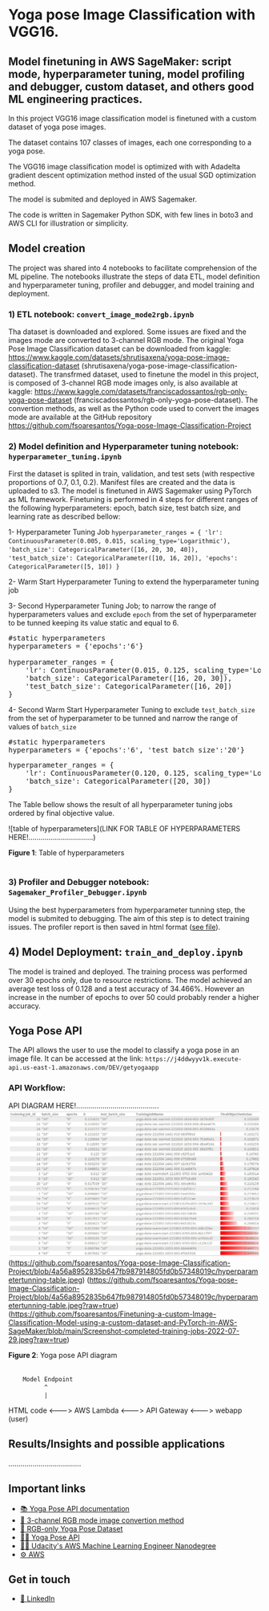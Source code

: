 # Yoga pose Image Classification with VGG16.
## Model finetuning in AWS SageMaker: script mode, hyperparameter tuning, model profiling and debugger, custom dataset, and others good ML engineering practices.

In this project VGG16 image classification model is finetuned with a custom dataset of yoga pose images.

The dataset contains 107 classes of images, each one corresponding to a yoga pose.

The VGG16 image classification model is optimized with with Adadelta gradient descent optimization method insted of the usual SGD optimization method.

The model is submited and deployed in AWS Sagemaker.

The code is written in Sagemaker Python SDK, with few lines in boto3 and AWS CLI for illustration or simplicity.

## Model creation
The project was shared into 4 notebooks to facilitate comprehension of the ML pipeline.
The notebooks illustrate the steps of data ETL, model definition and hyperparameter tuning, profiler and debugger, and model training and deployment.

### 1) ETL notebook: `convert_image_mode2rgb.ipynb`

Tha dataset is downloaded and explored. Some issues are fixed and the images mode are converted to 3-channel RGB mode.
The original Yoga Pose Image Classification dataset can be downloaded from kaggle:
https://www.kaggle.com/datasets/shrutisaxena/yoga-pose-image-classification-dataset (shrutisaxena/yoga-pose-image-classification-dataset).
The transfrmed dataset, used to finetune the model in this project, is composed of 3-channel RGB mode images only, is also available at kaggle: https://www.kaggle.com/datasets/franciscadossantos/rgb-only-yoga-pose-dataset (franciscadossantos/rgb-only-yoga-pose-dataset).
The convertion methods, as well as the Python code used to convert the images mode are available at the GitHub repository
https://github.com/fsoaresantos/Yoga-pose-Image-Classification-Project


### 2) Model definition and Hyperparameter tuning notebook: `hyperparameter_tuning.ipynb`
First the dataset is splited in train, validation, and test sets (with respective proportions of 0.7, 0.1, 0.2). Manifest files are created and the data is uploaded to s3.
The model is finetuned in AWS Sagemaker using PyTorch as ML framework. Finetuning is performed in 4 steps for different ranges of the following hyperparameters: epoch, batch size, test batch size, and learning rate as described bellow:

1- Hyperparameter Tuning Job
`
hyperparameter_ranges = {
    'lr': ContinuousParameter(0.005, 0.015, scaling_type='Logarithmic'),
    'batch_size': CategoricalParameter([16, 20, 30, 40]),
    'test_batch_size': CategoricalParameter([10, 16, 20]),
    'epochs': CategoricalParameter([5, 10])
}
`

2- Warm Start Hyperparameter Tuning
to extend the hyperparameter tuning job

3- Second Hyperparameter Tuning Job;
to narrow the range of hyperparameters values and exclude `epoch` from the set of hyperparameter to be tunned keeping its value static and equal to 6.
<pre>
#static hyperparameters
hyperparameters = {'epochs':'6'}

hyperparameter_ranges = {
    'lr': ContinuousParameter(0.015, 0.125, scaling_type='Logarithmic'),
    'batch_size': CategoricalParameter([16, 20, 30]),
    'test_batch_size': CategoricalParameter([16, 20])
}
</pre>

4- Second Warm Start Hyperparameter Tuning
to exclude `test_batch_size` from the set of hyperparameter to be tunned and narrow the range of values of `batch_size`
<pre>
#static hyperparameters
hyperparameters = {'epochs':'6', 'test_batch_size':'20'}
</pre>

<pre>
hyperparameter_ranges = {
    'lr': ContinuousParameter(0.120, 0.125, scaling_type='Logarithmic'),
    'batch_size': CategoricalParameter([20, 30])
}
</pre>

The Table bellow shows the result of all hyperparameter tuning jobs ordered by final objective value.

![table of hyperparameters](LINK FOR TABLE OF HYPERPARAMETERS HERE!................................)

**Figure 1**: Table of hyperparameters
<br />
<br />

### 3) Profiler and Debugger notebook: `Sagemaker_Profiler_Debugger.ipynb`
Using the best hyperparameters from hyperparameter tunning step, the model is submited to debugging. The aim of this step is to detect training issues.
The profiler report is then saved in html format ([see file](./profiler-report.html..............................)).

## 4) Model Deployment: `train_and_deploy.ipynb`
The model is trained and deployed.
The training process was performed over 30 epochs only, due to resource restrictions.
The model achieved an average test loss of 0.128 and a test accuracy of 34.466%.
However an increase in the number of epochs to over 50 could probably render a higher accuracy.

## Yoga Pose API
The API allows the user to use the model to classify a yoga pose in an image file. It can be accessed at the link:
`https://j4ddwyyv1k.execute-api.us-east-1.amazonaws.com/DEV/getyogaapp`

### API Workflow:

API DIAGRAM HERE!.........................................
![API diagram](./hyperparametertunning-table.jpeg)
(https://github.com/fsoaresantos/Yoga-pose-Image-Classification-Project/blob/4a56a8952835b647fb987914805fd0b57348019c/hyperparametertunning-table.jpeg)
(https://github.com/fsoaresantos/Yoga-pose-Image-Classification-Project/blob/4a56a8952835b647fb987914805fd0b57348019c/hyperparametertunning-table.jpeg?raw=true)
(https://github.com/fsoaresantos/Finetuning-a-custom-Image-Classification-Model-using-a-custom-dataset-and-PyTorch-in-AWS-SageMaker/blob/main/Screenshot-completed-training-jobs-2022-07-29.jpeg?raw=true)

**Figure 2**: Yoga pose API diagram
<br />
<br />

		Model Endpoint
		      ^
		      |
HTML code <---> AWS Lambda <---> API Gateway <---> webapp (user)


## Results/Insights and possible applications
....................................


## Important links

* [📚 Yoga Pose API documentation](./yoga-pose-api.md)
* [:scroll: 3-channel RGB mode image convertion method](./convert_image_mode2rgb.ipynb)
* [:open_file_folder: RGB-only Yoga Pose Dataset](https://www.kaggle.com/datasets/franciscadossantos/rgb-only-yoga-pose-dataset)
* [:technologist: Yoga Pose API](https://j4ddwyyv1k.execute-api.us-east-1.amazonaws.com/DEV/getyogaapp)
* [:woman_student: Udacity's AWS Machine Learning Engineer Nanodegree](https://www.udacity.com/course/aws-machine-learning-engineer-nanodegree--nd189)
* [:gear: AWS](https://aws.amazon.com/)

## Get in touch

* [🏢 LinkedIn](https://www.linkedin.com/in/francisca-dos-santos-bronner/)
